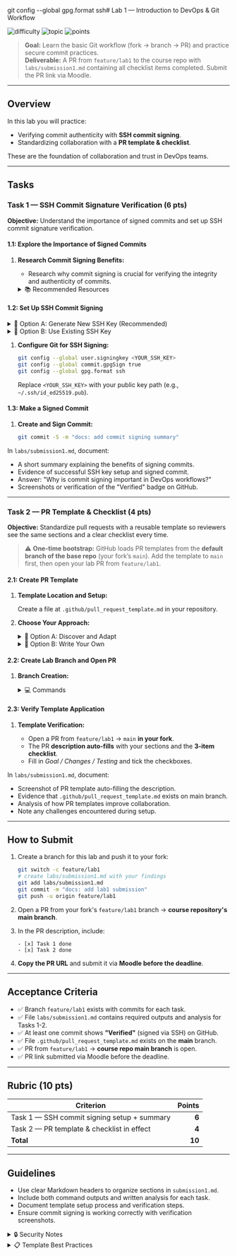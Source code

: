 git config --global gpg.format ssh# Lab 1 — Introduction to DevOps & Git Workflow

![difficulty](https://img.shields.io/badge/difficulty-beginner-success)
![topic](https://img.shields.io/badge/topic-DevOps%20Basics-blue)
![points](https://img.shields.io/badge/points-10-orange)

> **Goal:** Learn the basic Git workflow (fork → branch → PR) and practice secure commit practices.  
> **Deliverable:** A PR from `feature/lab1` to the course repo with `labs/submission1.md` containing all checklist items completed. Submit the PR link via Moodle.

---

## Overview

In this lab you will practice:
- Verifying commit authenticity with **SSH commit signing**.  
- Standardizing collaboration with a **PR template & checklist**.  

These are the foundation of collaboration and trust in DevOps teams.

---

## Tasks

### Task 1 — SSH Commit Signature Verification (6 pts)

**Objective:** Understand the importance of signed commits and set up SSH commit signature verification.

#### 1.1: Explore the Importance of Signed Commits

1. **Research Commit Signing Benefits:**

   - Research why commit signing is crucial for verifying the integrity and authenticity of commits.
   
   <details>
   <summary>📚 Recommended Resources</summary>
   
   - [GitHub Docs on SSH Commit Verification](https://docs.github.com/en/authentication/managing-commit-signature-verification/about-commit-signature-verification)
   - [Atlassian Guide to SSH and Git](https://confluence.atlassian.com/bitbucketserver/sign-commits-and-tags-with-ssh-keys-1305971205.html)
   
   </details>

#### 1.2: Set Up SSH Commit Signing

<details>
<summary>🔑 Option A: Generate New SSH Key (Recommended)</summary>

```sh
ssh-keygen -t ed25519 -C "your_email@example.com"
```

Follow the prompts to save the key (default location is fine) and optionally set a passphrase.

</details>

<details>
<summary>🔑 Option B: Use Existing SSH Key</summary>

If you already have an SSH key for GitHub authentication, you can reuse it for commit signing. Just ensure it's added to your GitHub account under **Settings → SSH and GPG keys**.

</details>

1. **Configure Git for SSH Signing:**

   ```sh
   git config --global user.signingkey <YOUR_SSH_KEY>
   git config --global commit.gpgSign true
   git config --global gpg.format ssh
   ```

   Replace `<YOUR_SSH_KEY>` with your public key path (e.g., `~/.ssh/id_ed25519.pub`).

#### 1.3: Make a Signed Commit

1. **Create and Sign Commit:**

   ```sh
   git commit -S -m "docs: add commit signing summary"
   ```

In `labs/submission1.md`, document:
- A short summary explaining the benefits of signing commits.
- Evidence of successful SSH key setup and signed commit.
- Answer: "Why is commit signing important in DevOps workflows?"
- Screenshots or verification of the "Verified" badge on GitHub.

---

### Task 2 — PR Template & Checklist (4 pts)

**Objective:** Standardize pull requests with a reusable template so reviewers see the same sections and a clear checklist every time.

> ⚠️ **One-time bootstrap:** GitHub loads PR templates from the **default branch of the base repo** (your fork’s `main`). Add the template to `main` first, then open your lab PR from `feature/lab1`.

#### 2.1: Create PR Template

1. **Template Location and Setup:**

   Create a file at `.github/pull_request_template.md` in your repository.

2. **Choose Your Approach:**

   <details>
   <summary>📝 Option A: Discover and Adapt</summary>
   
   Find a concise PR template from a reputable open-source project or GitHub docs and adapt it to your needs. Look for templates that include:
   - Clear sections (Goal/Purpose, Changes, Testing)
   - A practical checklist
   - Concise format (≤ 30 lines)
   
   </details>

   <details>
   <summary>📝 Option B: Write Your Own</summary>
   
   Create a minimal template with these sections:
   
   **Sections:**
   - **Goal** — What does this PR accomplish?
   - **Changes** — What was modified?
   - **Testing** — How was it verified?
   
   **Checklist** (3 items):
   - [ ] Clear, descriptive PR title
   - [ ] Documentation/README updated (if needed)
   - [ ] No secrets or large temporary files committed
   
   Keep it short and practical (≤ 30 lines).
   
   </details>

#### 2.2: Create Lab Branch and Open PR

1. **Branch Creation:**

   <details>
   <summary>💻 Commands</summary>
   
   ```bash
   git checkout -b feature/lab1
   git add .
   git commit -m "docs: add lab1 submission stub"
   git push -u origin feature/lab1
   ```
   
   </details>

#### 2.3: Verify Template Application

1. **Template Verification:**

   - Open a PR from `feature/lab1` → `main` **in your fork**.
   - The PR **description auto-fills** with your sections and the **3-item checklist**.
   - Fill in *Goal / Changes / Testing* and tick the checkboxes.

In `labs/submission1.md`, document:
- Screenshot of PR template auto-filling the description.
- Evidence that `.github/pull_request_template.md` exists on main branch.
- Analysis of how PR templates improve collaboration.
- Note any challenges encountered during setup.

---

## How to Submit

1. Create a branch for this lab and push it to your fork:

   ```bash
   git switch -c feature/lab1
   # create labs/submission1.md with your findings
   git add labs/submission1.md
   git commit -m "docs: add lab1 submission"
   git push -u origin feature/lab1
   ```

2. Open a PR from your fork's `feature/lab1` branch → **course repository's main branch**.

3. In the PR description, include:

   ```text
   - [x] Task 1 done
   - [x] Task 2 done
   ```

4. **Copy the PR URL** and submit it via **Moodle before the deadline**.

---

## Acceptance Criteria

- ✅ Branch `feature/lab1` exists with commits for each task.
- ✅ File `labs/submission1.md` contains required outputs and analysis for Tasks 1-2.
- ✅ At least one commit shows **"Verified"** (signed via SSH) on GitHub.
- ✅ File `.github/pull_request_template.md` exists on the **main** branch.
- ✅ PR from `feature/lab1` → **course repo main branch** is open.
- ✅ PR link submitted via Moodle before the deadline.

---

## Rubric (10 pts)

| Criterion                                   | Points |
| ------------------------------------------- | -----: |
| Task 1 — SSH commit signing setup + summary |  **6** |
| Task 2 — PR template & checklist in effect  |  **4** |
| **Total**                                   | **10** |

---

## Guidelines

- Use clear Markdown headers to organize sections in `submission1.md`.
- Include both command outputs and written analysis for each task.
- Document template setup process and verification steps.
- Ensure commit signing is working correctly with verification screenshots.

<details>
<summary>🔒 Security Notes</summary>

1. Ensure the email on your commits matches your GitHub account for proper verification.
2. Keep SSH keys secure and never commit private keys to repositories.
3. Verify `gpg.format` is set to `ssh` for proper signing configuration.
4. Use a passphrase for your SSH keys in production environments.

</details>

<details>
<summary>📋 Template Best Practices</summary>

1. Confirm the path is `.github/pull_request_template.md` **on `main`** before opening the PR.
2. Re-open the PR description editor after adding the template if it didn't auto-fill.
3. Keep templates short—reviewers read many PRs, concise templates get filled, long ones get ignored.
4. Test your template by opening a test PR before submitting the lab.

</details>
